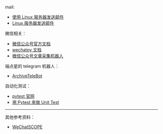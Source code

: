 mail:

* [使用 Linux 服务器发送邮件](https://blog.csdn.net/wnma3mz/article/details/77568121)
* [Linux 服务器发送邮件](https://www.jianshu.com/p/597a927b4b8d)

微信相关：
* [微信公众号官方文档](https://developers.weixin.qq.com/doc/offiaccount/Getting_Started/Getting_Started_Guide.html)
* [wechatpy 文档](http://docs.wechatpy.org/zh_CN/master/)
* [微信公众号文章采集机器人](https://github.com/mlogclub/mlog-wxbot)

端点星的 telegram 机器人：
* [ArchiveTeleBot](https://github.com/Terminus2049/ArchiveTeleBot)

自动化测试：
* [pytest 官网](https://docs.pytest.org/en/latest/index.html)
* [用 Pytest 來做 Unit Test](https://medium.com/@wistw.chang/python-%E7%94%A8-pytest-%E4%BE%86%E5%81%9A-unit-test-7e1a7ac599f6)

****
其他参考资料：
* [WeChatSCOPE](https://wechatscope.jmsc.hku.hk/)